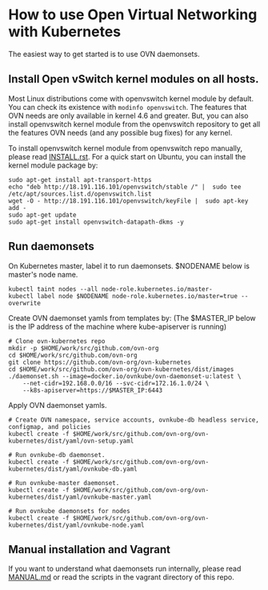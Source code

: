 # How to use Open Virtual Networking with Kubernetes

The easiest way to get started is to use OVN daemonsets.

## Install Open vSwitch kernel modules on all hosts.

Most Linux distributions come with openvswitch kernel module by default.  You
can check its existence with `modinfo openvswitch`.  The features that OVN
needs are only available in kernel 4.6 and greater. But, you can also install
openvswitch kernel module from the openvswitch repository to get all the
features OVN needs (and any possible bug fixes) for any kernel.

To install openvswitch kernel module from openvswitch repo manually, please
read [INSTALL.rst].  For a quick start on Ubuntu,  you can install
the kernel module package by:

```
sudo apt-get install apt-transport-https
echo "deb http://18.191.116.101/openvswitch/stable /" |  sudo tee /etc/apt/sources.list.d/openvswitch.list
wget -O - http://18.191.116.101/openvswitch/keyFile |  sudo apt-key add -
sudo apt-get update
sudo apt-get install openvswitch-datapath-dkms -y
```

## Run daemonsets

On Kubernetes master, label it to run daemonsets. $NODENAME below is master's
node name.

```
kubectl taint nodes --all node-role.kubernetes.io/master-
kubectl label node $NODENAME node-role.kubernetes.io/master=true --overwrite
```

Create OVN daemonset yamls from templates by:
(The $MASTER_IP below is the IP address of the machine where kube-apiserver is
running)

```
# Clone ovn-kubernetes repo
mkdir -p $HOME/work/src/github.com/ovn-org
cd $HOME/work/src/github.com/ovn-org
git clone https://github.com/ovn-org/ovn-kubernetes
cd $HOME/work/src/github.com/ovn-org/ovn-kubernetes/dist/images
./daemonset.sh --image=docker.io/ovnkube/ovn-daemonset-u:latest \
    --net-cidr=192.168.0.0/16 --svc-cidr=172.16.1.0/24 \
    --k8s-apiserver=https://$MASTER_IP:6443
```

Apply OVN daemonset yamls.

```
# Create OVN namespace, service accounts, ovnkube-db headless service, configmap, and policies
kubectl create -f $HOME/work/src/github.com/ovn-org/ovn-kubernetes/dist/yaml/ovn-setup.yaml

# Run ovnkube-db daemonset.
kubectl create -f $HOME/work/src/github.com/ovn-org/ovn-kubernetes/dist/yaml/ovnkube-db.yaml

# Run ovnkube-master daemonset.
kubectl create -f $HOME/work/src/github.com/ovn-org/ovn-kubernetes/dist/yaml/ovnkube-master.yaml

# Run ovnkube daemonsets for nodes
kubectl create -f $HOME/work/src/github.com/ovn-org/ovn-kubernetes/dist/yaml/ovnkube-node.yaml
```

## Manual installation and Vagrant

If you want to understand what daemonsets run internally, please read
[MANUAL.md] or read the scripts in the vagrant directory of this repo.

[INSTALL.rst]: http://docs.openvswitch.org/en/latest/intro/install
[INSTALL.UBUNTU.md]: docs/INSTALL.UBUNTU.md
[MANUAL.md]: README_MANUAL.md
